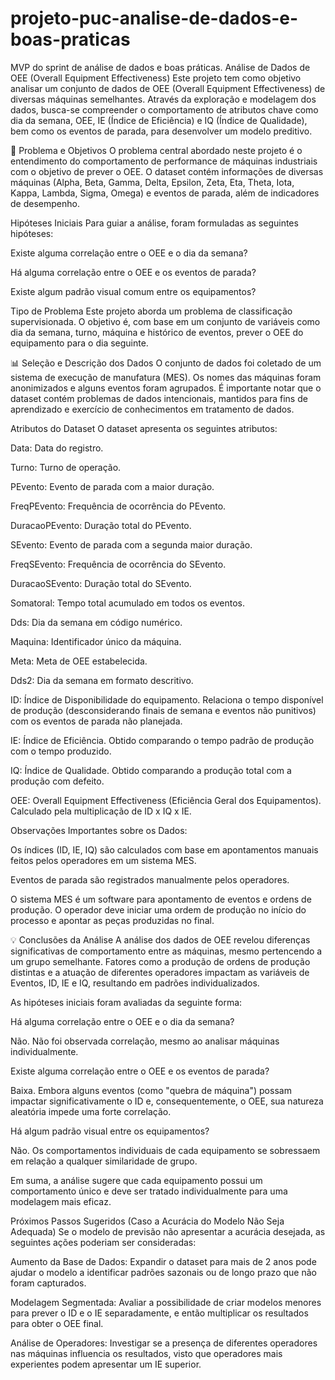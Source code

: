 # projeto-puc-analise-de-dados-e-boas-praticas
MVP do sprint de análise de dados e boas práticas. 
Análise de Dados de OEE (Overall Equipment Effectiveness)
Este projeto tem como objetivo analisar um conjunto de dados de OEE (Overall Equipment Effectiveness) de diversas máquinas semelhantes. Através da exploração e modelagem dos dados, busca-se compreender o comportamento de atributos chave como dia da semana, OEE, IE (Índice de Eficiência) e IQ (Índice de Qualidade), bem como os eventos de parada, para desenvolver um modelo preditivo.

🚀 Problema e Objetivos
O problema central abordado neste projeto é o entendimento do comportamento de performance de máquinas industriais com o objetivo de prever o OEE. O dataset contém informações de diversas máquinas (Alpha, Beta, Gamma, Delta, Epsilon, Zeta, Eta, Theta, Iota, Kappa, Lambda, Sigma, Omega) e eventos de parada, além de indicadores de desempenho.

Hipóteses Iniciais
Para guiar a análise, foram formuladas as seguintes hipóteses:

Existe alguma correlação entre o OEE e o dia da semana?

Há alguma correlação entre o OEE e os eventos de parada?

Existe algum padrão visual comum entre os equipamentos?

Tipo de Problema
Este projeto aborda um problema de classificação supervisionada. O objetivo é, com base em um conjunto de variáveis como dia da semana, turno, máquina e histórico de eventos, prever o OEE do equipamento para o dia seguinte.

📊 Seleção e Descrição dos Dados
O conjunto de dados foi coletado de um sistema de execução de manufatura (MES). Os nomes das máquinas foram anonimizados e alguns eventos foram agrupados. É importante notar que o dataset contém problemas de dados intencionais, mantidos para fins de aprendizado e exercício de conhecimentos em tratamento de dados.

Atributos do Dataset
O dataset apresenta os seguintes atributos:

Data: Data do registro.

Turno: Turno de operação.

PEvento: Evento de parada com a maior duração.

FreqPEvento: Frequência de ocorrência do PEvento.

DuracaoPEvento: Duração total do PEvento.

SEvento: Evento de parada com a segunda maior duração.

FreqSEvento: Frequência de ocorrência do SEvento.

DuracaoSEvento: Duração total do SEvento.

Somatoral: Tempo total acumulado em todos os eventos.

Dds: Dia da semana em código numérico.

Maquina: Identificador único da máquina.

Meta: Meta de OEE estabelecida.

Dds2: Dia da semana em formato descritivo.

ID: Índice de Disponibilidade do equipamento. Relaciona o tempo disponível de produção (desconsiderando finais de semana e eventos não punitivos) com os eventos de parada não planejada.

IE: Índice de Eficiência. Obtido comparando o tempo padrão de produção com o tempo produzido.

IQ: Índice de Qualidade. Obtido comparando a produção total com a produção com defeito.

OEE: Overall Equipment Effectiveness (Eficiência Geral dos Equipamentos). Calculado pela multiplicação de ID x IQ x IE.

Observações Importantes sobre os Dados:

Os índices (ID, IE, IQ) são calculados com base em apontamentos manuais feitos pelos operadores em um sistema MES.

Eventos de parada são registrados manualmente pelos operadores.

O sistema MES é um software para apontamento de eventos e ordens de produção. O operador deve iniciar uma ordem de produção no início do processo e apontar as peças produzidas no final.

💡 Conclusões da Análise
A análise dos dados de OEE revelou diferenças significativas de comportamento entre as máquinas, mesmo pertencendo a um grupo semelhante. Fatores como a produção de ordens de produção distintas e a atuação de diferentes operadores impactam as variáveis de Eventos, ID, IE e IQ, resultando em padrões individualizados.

As hipóteses iniciais foram avaliadas da seguinte forma:

Há alguma correlação entre o OEE e o dia da semana?

Não. Não foi observada correlação, mesmo ao analisar máquinas individualmente.

Existe alguma correlação entre o OEE e os eventos de parada?

Baixa. Embora alguns eventos (como "quebra de máquina") possam impactar significativamente o ID e, consequentemente, o OEE, sua natureza aleatória impede uma forte correlação.

Há algum padrão visual entre os equipamentos?

Não. Os comportamentos individuais de cada equipamento se sobressaem em relação a qualquer similaridade de grupo.

Em suma, a análise sugere que cada equipamento possui um comportamento único e deve ser tratado individualmente para uma modelagem mais eficaz.

Próximos Passos Sugeridos (Caso a Acurácia do Modelo Não Seja Adequada)
Se o modelo de previsão não apresentar a acurácia desejada, as seguintes ações poderiam ser consideradas:

Aumento da Base de Dados: Expandir o dataset para mais de 2 anos pode ajudar o modelo a identificar padrões sazonais ou de longo prazo que não foram capturados.

Modelagem Segmentada: Avaliar a possibilidade de criar modelos menores para prever o ID e o IE separadamente, e então multiplicar os resultados para obter o OEE final.

Análise de Operadores: Investigar se a presença de diferentes operadores nas máquinas influencia os resultados, visto que operadores mais experientes podem apresentar um IE superior.
